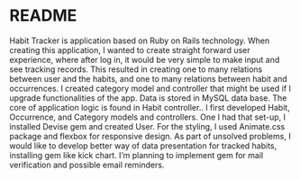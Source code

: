 # README

Habit Tracker is application based on Ruby on Rails technology. 
When creating this application, I wanted to create straight forward user experience, where after log in, it would be very simple to make input and see tracking records.
This resulted in creating one to many relations between user and the habits, and one to many relations between habit and occurrences. I created category model and controller that might be used if I upgrade functionalities of the app.
Data is stored in MySQL data base. The core of application logic is found in Habit controller..
I first developed Habit, Occurrence, and Category models and controllers. One I had that set-up, I installed Devise gem and created User.
For the styling, I used Animate.css package and flexbox for responsive design.
As part of unsolved problems, I would like to develop better way of data presentation for tracked habits, installing gem like kick chart. I’m planning to implement gem for mail verification and possible email reminders. 
